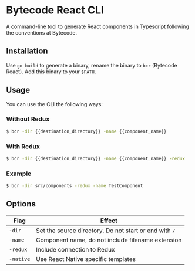 # Bytecode React CLI

A command-line tool to generate React components in Typescript following the conventions at Bytecode.

## Installation

Use `go build` to generate a binary, rename the binary to `bcr` (Bytecode React). Add this binary to your `$PATH`.

## Usage

You can use the CLI the following ways:

### Without Redux

```bash
$ bcr -dir {{destination_directory}} -name {{component_name}}
```

### With Redux

```bash
$ bcr -dir {{destination_directory}} -name {{component_name}} -redux
```

### Example

```bash
$ bcr -dir src/components -redux -name TestComponent
```

## Options

| Flag | Effect |
| ---- | ------ |
| `-dir` | Set the source directory. Do not start or end with `/`
| `-name` | Component name, do not include filename extension
| `-redux` | Include connection to Redux
| `-native` | Use React Native specific templates
